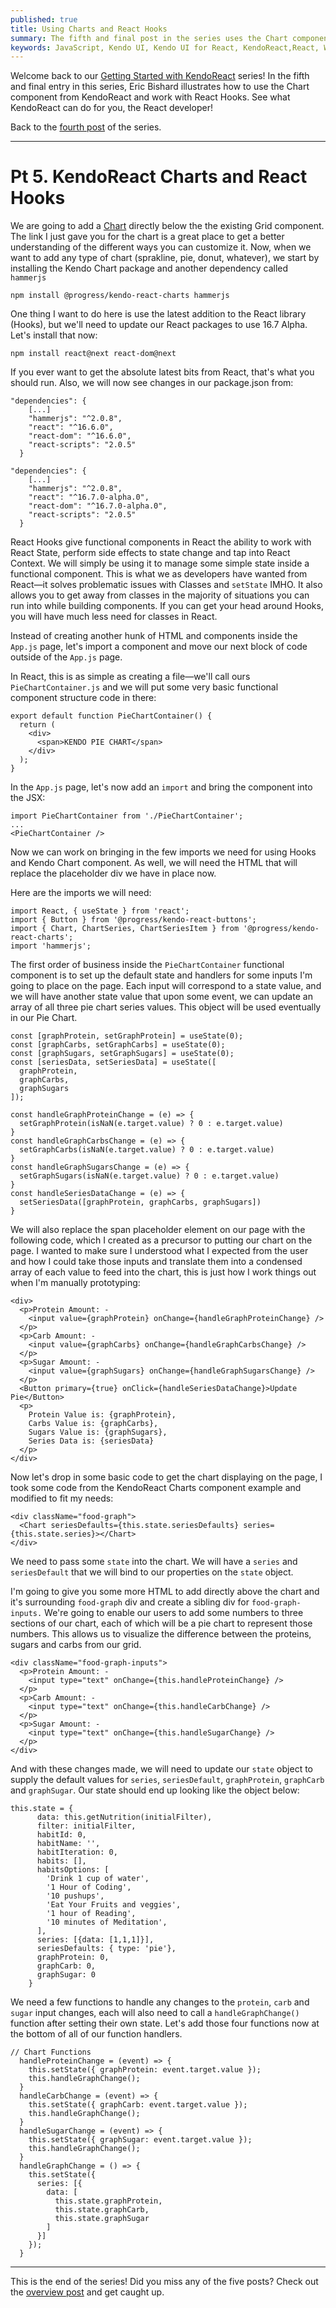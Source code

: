 ```yaml
---
published: true
title: Using Charts and React Hooks
summary: The fifth and final post in the series uses the Chart component from KendoReact and shows how to work with React Hooks.
keywords: JavaScript, Kendo UI, Kendo UI for React, KendoReact,React, Web Development
---
```


Welcome back to our [Getting Started with KendoReact](https://www.telerik.com/blogs/kendo-react-getting-started-blog-series) series! In the fifth and final entry in this series, Eric Bishard illustrates how to use the Chart component from KendoReact and work with React Hooks. See what KendoReact can do for you, the React developer!

Back to the [fourth post](https://www.telerik.com/blogs/kendoreact-customizing-components) of the series.

* * *

# Pt 5\. KendoReact Charts and React Hooks

We are going to add a [Chart](https://www.telerik.com/kendo-react-ui/components/charts/chart/) directly below the the existing Grid component. The link I just gave you for the chart is a great place to get a better understanding of the different ways you can customize it. Now, when we want to add any type of chart (sprakline, pie, donut, whatever), we start by installing the Kendo Chart package and another dependency called `hammerjs`

    npm install @progress/kendo-react-charts hammerjs

One thing I want to do here is use the latest addition to the React library (Hooks), but we'll need to update our React packages to use 16.7 Alpha. Let's install that now:

    npm install react@next react-dom@next

If you ever want to get the absolute latest bits from React, that's what you should run. Also, we will now see changes in our package.json from:

    "dependencies": {
        [...]
        "hammerjs": "^2.0.8",
        "react": "^16.6.0",
        "react-dom": "^16.6.0",
        "react-scripts": "2.0.5"
      }

    "dependencies": {
        [...]
        "hammerjs": "^2.0.8",
        "react": "^16.7.0-alpha.0",
        "react-dom": "^16.7.0-alpha.0",
        "react-scripts": "2.0.5"
      }

React Hooks give functional components in React the ability to work with React State, perform side effects to state change and tap into React Context. We will simply be using it to manage some simple state inside a functional component. This is what we as developers have wanted from React—it solves problematic issues with Classes and `setState` IMHO. It also allows you to get away from classes in the majority of situations you can run into while building components. If you can get your head around Hooks, you will have much less need for classes in React.

Instead of creating another hunk of HTML and components inside the `App.js` page, let's import a component and move our next block of code outside of the `App.js` page.

In React, this is as simple as creating a file—we'll call ours `PieChartContainer.js` and we will put some very basic functional component structure code in there:

    export default function PieChartContainer() {
      return (
        <div>
          <span>KENDO PIE CHART</span>
        </div>
      );
    }

In the `App.js` page, let's now add an `import` and bring the component into the JSX:

    import PieChartContainer from './PieChartContainer';
    ...
    <PieChartContainer />

Now we can work on bringing in the few imports we need for using Hooks and Kendo Chart component. As well, we will need the HTML that will replace the placeholder div we have in place now.

Here are the imports we will need:

    import React, { useState } from 'react';
    import { Button } from '@progress/kendo-react-buttons';
    import { Chart, ChartSeries, ChartSeriesItem } from '@progress/kendo-react-charts';
    import 'hammerjs';

The first order of business inside the `PieChartContainer` functional component is to set up the default state and handlers for some inputs I'm going to place on the page. Each input will correspond to a state value, and we will have another state value that upon some event, we can update an array of all three pie chart series values. This object will be used eventually in our Pie Chart.

    const [graphProtein, setGraphProtein] = useState(0);
    const [graphCarbs, setGraphCarbs] = useState(0);
    const [graphSugars, setGraphSugars] = useState(0);
    const [seriesData, setSeriesData] = useState([
      graphProtein,
      graphCarbs,
      graphSugars
    ]);

    const handleGraphProteinChange = (e) => {
      setGraphProtein(isNaN(e.target.value) ? 0 : e.target.value)
    }
    const handleGraphCarbsChange = (e) => {
      setGraphCarbs(isNaN(e.target.value) ? 0 : e.target.value)
    }
    const handleGraphSugarsChange = (e) => {
      setGraphSugars(isNaN(e.target.value) ? 0 : e.target.value)
    }
    const handleSeriesDataChange = (e) => {
      setSeriesData([graphProtein, graphCarbs, graphSugars])
    }

We will also replace the span placeholder element on our page with the following code, which I created as a precursor to putting our chart on the page. I wanted to make sure I understood what I expected from the user and how I could take those inputs and translate them into a condensed array of each value to feed into the chart, this is just how I work things out when I'm manually prototyping:

    <div>
      <p>Protein Amount: -
        <input value={graphProtein} onChange={handleGraphProteinChange} />
      </p>
      <p>Carb Amount: -
        <input value={graphCarbs} onChange={handleGraphCarbsChange} />
      </p>
      <p>Sugar Amount: -
        <input value={graphSugars} onChange={handleGraphSugarsChange} />
      </p>
      <Button primary={true} onClick={handleSeriesDataChange}>Update Pie</Button>
      <p>
        Protein Value is: {graphProtein}, 
        Carbs Value is: {graphCarbs}, 
        Sugars Value is: {graphSugars},
        Series Data is: {seriesData}
      </p>
    </div>

Now let's drop in some basic code to get the chart displaying on the page, I took some code from the KendoReact Charts component example and modified to fit my needs:

    <div className="food-graph">
      <Chart seriesDefaults={this.state.seriesDefaults} series={this.state.series}></Chart>
    </div>

We need to pass some `state` into the chart. We will have a `series` and `seriesDefault` that we will bind to our properties on the `state` object.

I'm going to give you some more HTML to add directly above the chart and it's surrounding `food-graph` div and create a sibling div for `food-graph-inputs.` We're going to enable our users to add some numbers to three sections of our chart, each of which will be a pie chart to represent those numbers. This allows us to visualize the difference between the proteins, sugars and carbs from our grid.

    <div className="food-graph-inputs">
      <p>Protein Amount: - 
        <input type="text" onChange={this.handleProteinChange} />
      </p>
      <p>Carb Amount: - 
        <input type="text" onChange={this.handleCarbChange} />
      </p>
      <p>Sugar Amount: - 
        <input type="text" onChange={this.handleSugarChange} />
      </p>
    </div>

And with these changes made, we will need to update our `state` object to supply the default values for `series`, `seriesDefault`, `graphProtein`, `graphCarb` and `graphSugar`. Our state should end up looking like the object below:

    this.state = {
          data: this.getNutrition(initialFilter),
          filter: initialFilter,
          habitId: 0,
          habitName: '',
          habitIteration: 0,
          habits: [],
          habitsOptions: [
            'Drink 1 cup of water',
            '1 Hour of Coding',
            '10 pushups',
            'Eat Your Fruits and veggies',
            '1 hour of Reading',
            '10 minutes of Meditation',
          ],
          series: [{data: [1,1,1]}],
          seriesDefaults: { type: 'pie'},
          graphProtein: 0,
          graphCarb: 0,
          graphSugar: 0
        }

We need a few functions to handle any changes to the `protein`, `carb` and `sugar` input changes, each will also need to call a `handleGraphChange()` function after setting their own state. Let's add those four functions now at the bottom of all of our function handlers.

    // Chart Functions
      handleProteinChange = (event) => {
        this.setState({ graphProtein: event.target.value });
        this.handleGraphChange();
      }
      handleCarbChange = (event) => {
        this.setState({ graphCarb: event.target.value });
        this.handleGraphChange();
      }
      handleSugarChange = (event) => {
        this.setState({ graphSugar: event.target.value });
        this.handleGraphChange();
      }
      handleGraphChange = () => {
        this.setState({ 
          series: [{
            data: [
              this.state.graphProtein,
              this.state.graphCarb,
              this.state.graphSugar
            ]
          }]
        });
      }

* * *

This is the end of the series! Did you miss any of the five posts? Check out the [overview post](https://www.telerik.com/blogs/kendo-react-getting-started-blog-series) and get caught up.
